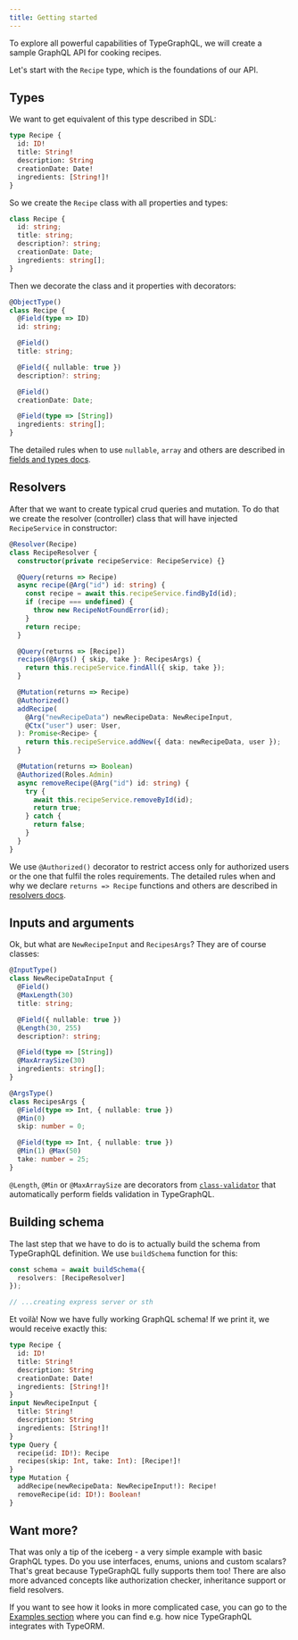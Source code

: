```yaml
---
title: Getting started
---
```


To explore all powerful capabilities of TypeGraphQL, we will create a sample GraphQL API for cooking recipes.

Let's start with the `Recipe` type, which is the foundations of our API.

## Types
We want to get equivalent of this type described in SDL:
```graphql
type Recipe {
  id: ID!
  title: String!
  description: String
  creationDate: Date!
  ingredients: [String!]!
}
```

So we create the `Recipe` class with all properties and types:
```ts
class Recipe {
  id: string;
  title: string;
  description?: string;
  creationDate: Date;
  ingredients: string[];
}
```

Then we decorate the class and it properties with decorators:
```ts
@ObjectType()
class Recipe {
  @Field(type => ID)
  id: string;

  @Field()
  title: string;

  @Field({ nullable: true })
  description?: string;

  @Field()
  creationDate: Date;

  @Field(type => [String])
  ingredients: string[];
}
```
The detailed rules when to use `nullable`, `array` and others are described in [fields and types docs](./types-and-fields.md).

## Resolvers

After that we want to create typical crud queries and mutation. To do that we create the resolver (controller) class that will have injected `RecipeService` in constructor:

```ts
@Resolver(Recipe)
class RecipeResolver {
  constructor(private recipeService: RecipeService) {}

  @Query(returns => Recipe)
  async recipe(@Arg("id") id: string) {
    const recipe = await this.recipeService.findById(id);
    if (recipe === undefined) {
      throw new RecipeNotFoundError(id);
    }
    return recipe;
  }

  @Query(returns => [Recipe])
  recipes(@Args() { skip, take }: RecipesArgs) {
    return this.recipeService.findAll({ skip, take });
  }

  @Mutation(returns => Recipe)
  @Authorized()
  addRecipe(
    @Arg("newRecipeData") newRecipeData: NewRecipeInput,
    @Ctx("user") user: User,
  ): Promise<Recipe> {
    return this.recipeService.addNew({ data: newRecipeData, user });
  }

  @Mutation(returns => Boolean)
  @Authorized(Roles.Admin)
  async removeRecipe(@Arg("id") id: string) {
    try {
      await this.recipeService.removeById(id);
      return true;
    } catch {
      return false;
    }
  }
}
```

We use `@Authorized()` decorator to restrict access only for authorized users or the one that fulfil the roles requirements.
The detailed rules when and why we declare `returns => Recipe` functions and others are described in [resolvers docs](./resolvers.md).

## Inputs and arguments

Ok, but what are `NewRecipeInput` and `RecipesArgs`? They are of course classes:
```ts
@InputType()
class NewRecipeDataInput {
  @Field()
  @MaxLength(30)
  title: string;

  @Field({ nullable: true })
  @Length(30, 255)
  description?: string;

  @Field(type => [String])
  @MaxArraySize(30)
  ingredients: string[];
}

@ArgsType()
class RecipesArgs {
  @Field(type => Int, { nullable: true })
  @Min(0)
  skip: number = 0;

  @Field(type => Int, { nullable: true })
  @Min(1) @Max(50)
  take: number = 25;
}

```
`@Length`, `@Min` or `@MaxArraySize` are decorators from [`class-validator`](https://github.com/typestack/class-validator) that automatically perform fields validation in TypeGraphQL.

## Building schema
The last step that we have to do is to actually build the schema from TypeGraphQL definition. We use `buildSchema` function for this:
```ts
const schema = await buildSchema({
  resolvers: [RecipeResolver]
});

// ...creating express server or sth
```

Et voilà! Now we have fully working GraphQL schema!
If we print it, we would receive exactly this:
```graphql
type Recipe {
  id: ID!
  title: String!
  description: String
  creationDate: Date!
  ingredients: [String!]!
}
input NewRecipeInput {
  title: String!
  description: String
  ingredients: [String!]!
}
type Query {
  recipe(id: ID!): Recipe
  recipes(skip: Int, take: Int): [Recipe!]!
}
type Mutation {
  addRecipe(newRecipeData: NewRecipeInput!): Recipe!
  removeRecipe(id: ID!): Boolean!
}
```

## Want more?
That was only a tip of the iceberg - a very simple example with basic GraphQL types. Do you use interfaces, enums, unions and custom scalars? That's great because TypeGraphQL fully supports them too! There are also more advanced concepts like authorization checker, inheritance support or field resolvers.

If you want to see how it looks in more complicated case, you can go to the [Examples section](./examples.md) where you can find e.g. how nice TypeGraphQL integrates with TypeORM. 
